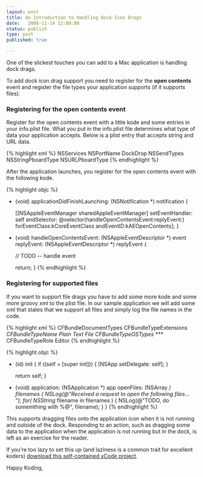 ```yaml
--- 
layout: post
title: An Introduction to Handling Dock Icon Drags
date:   2008-11-14 12:00:00
status: publish
type: post
published: true

---
```


One of the slickest touches you can add to a Mac application is handling dock drags.

To add dock icon drag support you need to register for the **open contents** event and register the file types your application supports (if it supports files).

### Registering for the open contents event

Register for the open contents event with a little kode and some entries in your info.plist file.  What you put in the info.plist file determines what type of data your application accepts.  Below is a plist entry that accepts string and URL data.

{% highlight xml %}
<key>NSServices</key>
<array>
  <dict>
    <key>NSPortName</key>
    <string>DockDrop</string>
    <key>NSSendTypes</key>
    <array>
      <string>NSStringPboardType</string>
      <string>NSURLPboardType</string>
    </array>
  </dict>
</array>
{% endhighlight %}

After the application launches, you register for the open contents event with the following kode.

{% highlight objc %}
- (void) applicationDidFinishLaunching:
  (NSNotification *) notification {

  [[NSAppleEventManager sharedAppleEventManager]
    setEventHandler: self
    andSelector: @selector(handleOpenContentsEvent:replyEvent:)
    forEventClass:kCoreEventClass andEventID:kAEOpenContents];
}

- (void) handleOpenContentsEvent:
  (NSAppleEventDescriptor *) event
  replyEvent: (NSAppleEventDescriptor *) replyEvent {

  // TODO -- handle event

  return;
}
{% endhighlight %}

### Registering for supported files

If you want to support file drags you have to add some more kode and some more groovy xml to the plist file.  In our sample application we will add some xml that states that we support all files and simply log the file names in the code.

{% highlight xml %}
<key>CFBundleDocumentTypes</key>
<array>
  <dict>
    <key>CFBundleTypeExtensions</key>
    <array>
      <string>*</string>
    </array>
    <key>CFBundleTypeName</key>
    <string>Plain Text File</string>
    <key>CFBundleTypeOSTypes</key>
    <array>
      <string>****</string>
    </array>
    <key>CFBundleTypeRole</key>
    <string>Editor</string>
  </dict>
</array>
{% endhighlight %}



{% highlight objc %}
- (id) init {
  if ((self = [super init])) {
    [NSApp setDelegate: self];
  }

  return self;
}

- (void) application: (NSApplication *) app
  openFiles: (NSArray *) filenames {
  NSLog(@"Received a request to open the following files... ");
  for( NSString* filename in filenames ) {
    NSLog(@"TODO, do somemthing with %@", filename);
  }
}
{% endhighlight %}

This supports dragging files onto the application icon when it is not running and outside of the dock. Responding to an action, such as dragging some data to the application when the application is not running but in the dock, is left as an exercise for the reader.

If you’re too lazy to set this up (and laziness is a common trait for excellent koders) <a href='/notcocoa/dwnlds/dockdrop.zip'>download this self-contained xCode project</a>.

Happy Koding,
